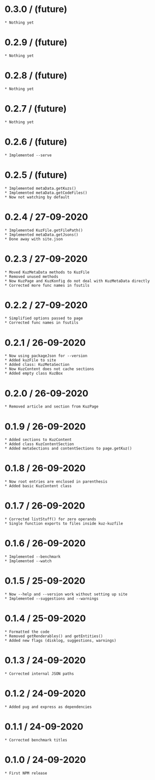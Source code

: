 
0.3.0 / (future)
====================
	* Nothing yet


0.2.9 / (future)
====================
	* Nothing yet


0.2.8 / (future)
====================
	* Nothing yet


0.2.7 / (future)
====================
	* Nothing yet


0.2.6 / (future)
====================
	* Implemented --serve


0.2.5 / (future)
====================
	* Implemented metaData.getKuzs()
	* Implemented metaData.getCodeFiles()
	* Now not watching by default


0.2.4 / 27-09-2020
====================
	* Implemented KuzFile.getFilePath()
	* Implemented metaData.getJsons()
	* Done away with site.json


0.2.3 / 27-09-2020
====================
	* Moved KuzMetaData methods to KuzFile
	* Removed unused methods
	* Now KuzPage and KuzKonfig do not deal with KuzMetaData directly
	* Corrected more func names in fsutils


0.2.2 / 27-09-2020
====================
	* Simplified options passed to page
	* Corrected func names in fsutils


0.2.1 / 26-09-2020
====================
	* Now using packageJson for --version
	* Added kuzFile to site
	* Added class: KuzMetaSection
	* Now KuzContent does not cache sections
	* Added empty class KuzBox


0.2.0 / 26-09-2020
====================
	* Removed article and section from KuzPage


0.1.9 / 26-09-2020
====================
	* Added sections to KuzContent
	* Added class KuzContentSection
	* Added metaSections and contentSections to page.getKuz()


0.1.8 / 26-09-2020
====================
	* Now root entries are enclosed in parenthesis
	* Added basic KuzContent class


0.1.7 / 26-09-2020
====================
	* Corrected listStuff() for zero operands
	* Single function exports to files inside kuz-kuzfile


0.1.6 / 26-09-2020
====================
	* Implemented --benchmark
	* Implemented --watch


0.1.5 / 25-09-2020
====================
	* Now --help and --version work without setting up site
	* Implemented --suggestions and --warnings


0.1.4 / 25-09-2020
====================
	* Formatted the code
	* Removed getRenderables() and getEntities()
	* Added new flags (disklog, suggestions, warnings)


0.1.3 / 24-09-2020
====================
	* Corrected internal JSON paths


0.1.2 / 24-09-2020
====================
	* Added pug and express as dependencies


0.1.1 / 24-09-2020
====================
	* Corrected benchmark titles


0.1.0 / 24-09-2020
====================
	* First NPM release


